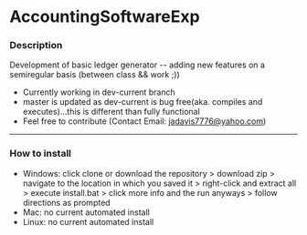 # AccountingSoftwareExp
### Description
Development of basic ledger generator -- adding new features on a semiregular basis (between class &amp;&amp; work ;))
- Currently working in dev-current branch
- master is updated as dev-current is bug free(aka. compiles and executes)...this is different than fully functional
- Feel free to contribute (Contact Email: jadavis7776@yahoo.com)
------------------------------------------------------------------------------------------------------------------------
### How to install
- Windows: click clone or download the repository > download zip > navigate to the location in which you saved it > right-click and extract all > execute install.bat > click more info and the run anyways > follow directions as prompted
- Mac: no current automated install
- Linux: no current automated install
